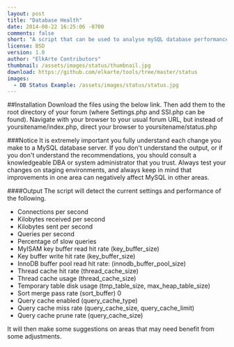 ```yaml
---
layout: post
title: "Database Health"
date: 2014-08-22 16:25:06 -0700
comments: false
short: "A script that can be used to analyse mySQL database performance and provide suggestions on how to improve settings (experimental)."
license: BSD
version: 1.0
author: "ElkArte Contributors"
thumbnail: /assets/images/status/thumbnail.jpg
download: https://github.com/elkarte/tools/tree/master/status
images:
  - DB Status Example: /assets/images/status/status.jpg
---
```


##Installation
Download the files using the below link.  Then add them to the root directory of your forum (where Settings.php and SSI.php can be found). 
Navigate with your browser to your usual forum URL, but instead of yoursitename/index.php, direct your browser to 
yoursitename/status.php

###Notice
It is extremely important you fully understand each change you make to a MySQL database server. If you 
don't understand the output, or if you don't understand the recommendations, you should consult a 
knowledgeable DBA or system administrator that you trust. Always test your changes on staging 
environments, and always keep in mind that improvements in one area can negatively affect MySQL in other 
areas.

####Output
The script will detect the current settings and performance of the following.

*  Connections per second
*  Kilobytes received per second
*  Kilobytes sent per second
*  Queries per second
*  Percentage of slow queries
*  MyISAM key buffer read hit rate (key_buffer_size)
*  Key buffer write hit rate (key_buffer_size)
*  InnoDB buffer pool read hit rate: (innodb_buffer_pool_size) 
*  Thread cache hit rate (thread_cache_size) 
*  Thread cache usage (thread_cache_size)
*  Temporary table disk usage (tmp_table_size, max_heap_table_size)
*  Sort merge pass rate (sort_buffer) 	0
*  Query cache enabled (query_cache_type)
*  Query cache miss rate (query_cache_size, query_cache_limit)
*  Query cache prune rate (query_cache_size)

It will then make some suggestions on areas that may need benefit from some adjustments.